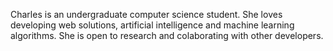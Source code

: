 Charles is an undergraduate computer science student. She loves developing web solutions, artificial intelligence and machine learning algorithms. She is open to research and colaborating with other developers.
